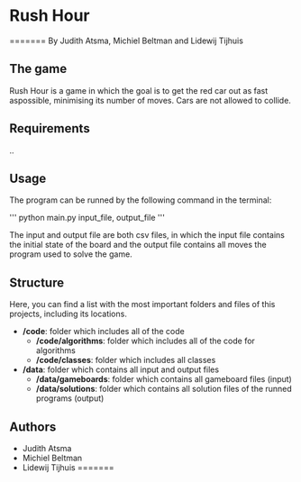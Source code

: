 # Rush Hour
=======
By Judith Atsma, Michiel Beltman and Lidewij Tijhuis

## The game
Rush Hour is a game in which the goal is to get the red car out as fast aspossible, minimising its number of moves.
Cars are not allowed to collide.

## Requirements
..

## Usage
The program can be runned by the following command in the terminal:

'''
python main.py input_file, output_file
'''

The input and output file are both csv files, in which the input file contains the initial state of the board
and the output file contains all moves the program used to solve the game.

## Structure
Here, you can find a list with the most important folders and files of this projects, including its locations.

- **/code**: folder which includes all of the code
    - **/code/algorithms**: folder which includes all of the code for  algorithms
    - **/code/classes**: folder which includes all classes
- **/data**: folder which contains all input and output files
    - **/data/gameboards**: folder which contains all gameboard files (input)
    - **/data/solutions**: folder which contains all solution files of the runned programs (output)

## Authors
- Judith Atsma
- Michiel Beltman
- Lidewij Tijhuis
=======





